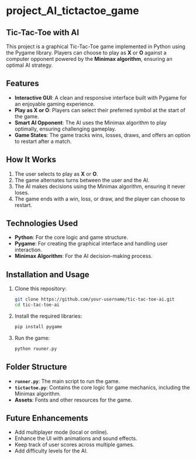 # project_AI_tictactoe_game
## Tic-Tac-Toe with AI

This project is a graphical Tic-Tac-Toe game implemented in Python using the Pygame library. Players can choose to play as **X** or **O** against a computer opponent powered by the **Minimax algorithm**, ensuring an optimal AI strategy.

## Features
- **Interactive GUI**: A clean and responsive interface built with Pygame for an enjoyable gaming experience.
- **Play as X or O**: Players can select their preferred symbol at the start of the game.
- **Smart AI Opponent**: The AI uses the Minimax algorithm to play optimally, ensuring challenging gameplay.
- **Game States**: The game tracks wins, losses, draws, and offers an option to restart after a match.

## How It Works
1. The user selects to play as **X** or **O**.
2. The game alternates turns between the user and the AI.
3. The AI makes decisions using the Minimax algorithm, ensuring it never loses.
4. The game ends with a win, loss, or draw, and the player can choose to restart.

## Technologies Used
- **Python**: For the core logic and game structure.
- **Pygame**: For creating the graphical interface and handling user interaction.
- **Minimax Algorithm**: For the AI decision-making process.

## Installation and Usage
1. Clone this repository:
   ```bash
   git clone https://github.com/your-username/tic-tac-toe-ai.git
   cd tic-tac-toe-ai
   ```
2. Install the required libraries:
   ```bash
   pip install pygame
   ```
3. Run the game:
   ```bash
   python ruuner.py
   ```

## Folder Structure
- **`runner.py`**: The main script to run the game.
- **`tictactoe.py`**: Contains the core logic for game mechanics, including the Minimax algorithm.
- **Assets**: Fonts and other resources for the game.

## Future Enhancements
- Add multiplayer mode (local or online).
- Enhance the UI with animations and sound effects.
- Keep track of user scores across multiple games.
- Add difficulty levels for the AI.
